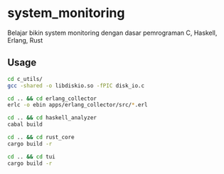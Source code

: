 # system_monitoring

Belajar bikin system monitoring dengan dasar pemrograman C, Haskell, Erlang, Rust

## Usage

```bash
cd c_utils/
gcc -shared -o libdiskio.so -fPIC disk_io.c

cd .. && cd erlang_collector
erlc -o ebin apps/erlang_collector/src/*.erl

cd .. && cd haskell_analyzer
cabal build

cd .. && cd rust_core
cargo build -r

cd .. && cd tui
cargo build -r
```
